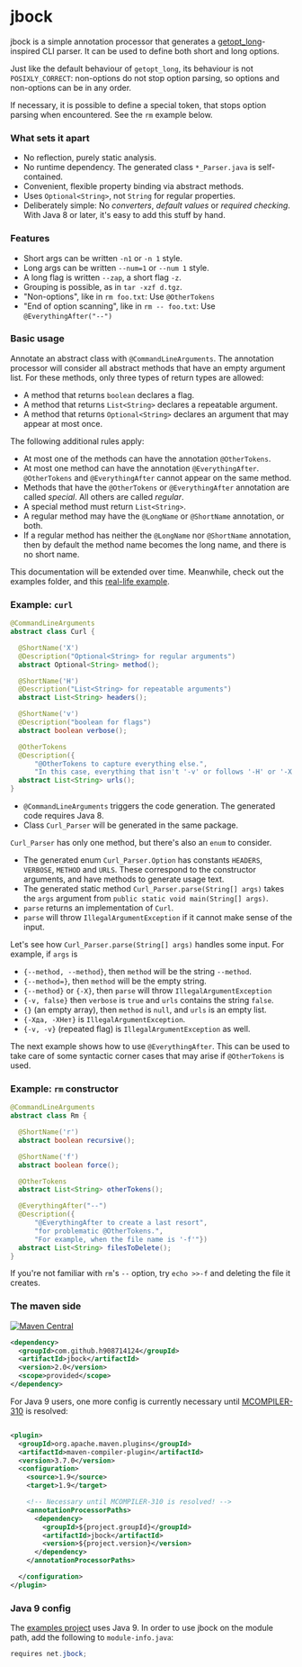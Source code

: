 # jbock

jbock is a simple annotation processor that generates a [getopt_long](https://www.gnu.org/software/libc/manual/html_node/Getopt.html)-inspired
CLI parser. It can be used to define both short and long options.

Just like the default behaviour of `getopt_long`, its behaviour is not `POSIXLY_CORRECT`:
non-options do not stop option parsing, so options and non-options can be in any order.

If necessary, it is possible to define a special token, that stops option parsing when encountered.
See the `rm` example below.

### What sets it apart

* No reflection, purely static analysis.
* No runtime dependency. The generated class `*_Parser.java` is self-contained.
* Convenient, flexible property binding via abstract methods.
* Uses `Optional<String>`, not `String` for regular properties.
* Deliberately simple: No <em>converters</em>, <em>default values</em> or <em>required checking</em>.
  With Java 8 or later, it's easy to add this stuff by hand.

### Features

* Short args can be written `-n1` or `-n 1` style.
* Long args can be written `--num=1` or `--num 1` style.
* A long flag is written `--zap`, a short flag `-z`.
* Grouping is possible, as in `tar -xzf d.tgz`.
* "Non-options", like in `rm foo.txt`: Use `@OtherTokens`
* "End of option scanning", like in `rm -- foo.txt`: Use `@EverythingAfter("--")`

### Basic usage

Annotate an abstract class with `@CommandLineArguments`.
The annotation processor will consider all abstract methods that have an empty argument list.
For these methods, only three types of return types are allowed:

* A method that returns `boolean` declares a flag.
* A method that returns `List<String>` declares a repeatable argument.
* A method that returns `Optional<String>` declares an argument that may appear at most once.

The following additional rules apply:

* At most one of the methods can have the annotation `@OtherTokens`.
* At most one method can have the annotation `@EverythingAfter`. 
  `@OtherTokens` and `@EverythingAfter` cannot appear on the same method.
* Methods that have the `@OtherTokens` or `@EverythingAfter` annotation are called *special*. 
  All others are called *regular*.
* A special method must return `List<String>`.
* A regular method may have the `@LongName` or `@ShortName` annotation, or both.
* If a regular method has neither the `@LongName` nor `@ShortName` annotation,
  then by default the method name becomes the long name, and there is no short name.

This documentation will be extended over time. Meanwhile, check out the examples folder, and 
this [real-life example](https://github.com/h908714124/aws-glacier-multipart-upload/blob/master/src/main/java/ich/bins/ArchiveMPU.java).

### Example: `curl`

````java
@CommandLineArguments
abstract class Curl {

  @ShortName('X')
  @Description("Optional<String> for regular arguments")
  abstract Optional<String> method();

  @ShortName('H')
  @Description("List<String> for repeatable arguments")
  abstract List<String> headers();

  @ShortName('v')
  @Description("boolean for flags")
  abstract boolean verbose();

  @OtherTokens
  @Description({
      "@OtherTokens to capture everything else.",
      "In this case, everything that isn't '-v' or follows '-H' or '-X'"})
  abstract List<String> urls();
}
````

* `@CommandLineArguments` triggers the code generation. The generated code requires Java 8.
* Class `Curl_Parser` will be generated in the same package.

`Curl_Parser` has only one method, but there's also an `enum` to consider.

* The generated enum `Curl_Parser.Option` has constants `HEADERS`, `VERBOSE`, `METHOD` and `URLS`.
  These correspond to the constructor arguments, and have methods to generate usage text.
* The generated static method `Curl_Parser.parse(String[] args)` 
  takes the `args` argument from `public static void main(String[] args)`.
* `parse` returns an implementation of `Curl`.
* `parse` will throw `IllegalArgumentException` if it cannot make sense of the input.

Let's see how `Curl_Parser.parse(String[] args)` handles some input.
For example, if `args` is

* `{--method, --method}`, then `method` will be the string `--method`. 
* `{--method=}`, then `method` will be the empty string.
* `{--method}` or `{-X}`, then `parse` will throw `IllegalArgumentException`
* `{-v, false}` then `verbose` is `true` and `urls` contains the string `false`.
* `{}` (an empty array), then `method` is `null`, and `urls` is an empty list.
* `{-Xда, -XНет}` is `IllegalArgumentException`.
* `{-v, -v}` (repeated flag) is `IllegalArgumentException` as well.

The next example shows how to use `@EverythingAfter`.
This can be used to take care of some syntactic corner cases that may arise if `@OtherTokens` is used.

### Example: `rm` constructor

````java
@CommandLineArguments
abstract class Rm {

  @ShortName('r')
  abstract boolean recursive();

  @ShortName('f')
  abstract boolean force();

  @OtherTokens
  abstract List<String> otherTokens();

  @EverythingAfter("--")
  @Description({
      "@EverythingAfter to create a last resort",
      "for problematic @OtherTokens.",
      "For example, when the file name is '-f'"})
  abstract List<String> filesToDelete();
}
````

If you're not familiar with `rm`'s `--` option, try `echo >>-f` and deleting the file it creates.

### The maven side

[![Maven Central](https://maven-badges.herokuapp.com/maven-central/com.github.h908714124/jbock/badge.svg)](https://maven-badges.herokuapp.com/maven-central/com.github.h908714124/jbock)

````xml
<dependency>
  <groupId>com.github.h908714124</groupId>
  <artifactId>jbock</artifactId>
  <version>2.0</version>
  <scope>provided</scope>
</dependency>
````

For Java 9 users, one more config is currently necessary until 
[MCOMPILER-310](https://issues.apache.org/jira/browse/MCOMPILER-310) is resolved:

````xml

<plugin>
  <groupId>org.apache.maven.plugins</groupId>
  <artifactId>maven-compiler-plugin</artifactId>
  <version>3.7.0</version>
  <configuration>
    <source>1.9</source>
    <target>1.9</target>

    <!-- Necessary until MCOMPILER-310 is resolved! -->
    <annotationProcessorPaths>
      <dependency>
        <groupId>${project.groupId}</groupId>
        <artifactId>jbock</artifactId>
        <version>${project.version}</version>
      </dependency>
    </annotationProcessorPaths>

  </configuration>
</plugin>
````

### Java 9 config

The [examples project](https://github.com/h908714124/jbock/tree/master/examples) uses Java 9.
In order to use jbock on the module path, add the following to `module-info.java`:

````java
requires net.jbock;
````

